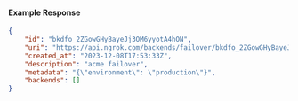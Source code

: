 <!-- Code generated for API Clients. DO NOT EDIT. -->

#### Example Response

```json
{
	"id": "bkdfo_2ZGowGHyBayeJj3OM6yyotA4hON",
	"uri": "https://api.ngrok.com/backends/failover/bkdfo_2ZGowGHyBayeJj3OM6yyotA4hON",
	"created_at": "2023-12-08T17:53:33Z",
	"description": "acme failover",
	"metadata": "{\"environment\": \"production\"}",
	"backends": []
}
```

